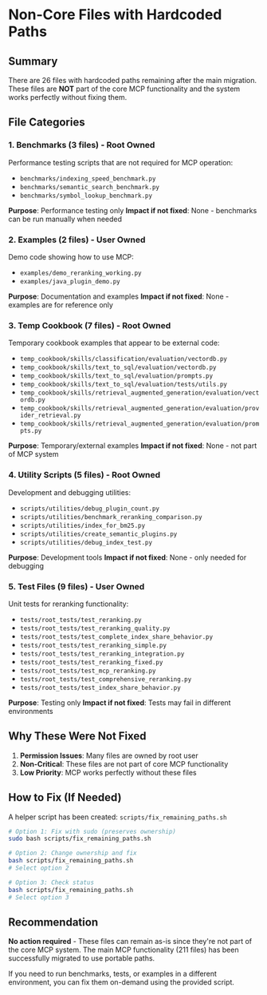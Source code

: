 # Non-Core Files with Hardcoded Paths

## Summary
There are 26 files with hardcoded paths remaining after the main migration. These files are **NOT** part of the core MCP functionality and the system works perfectly without fixing them.

## File Categories

### 1. Benchmarks (3 files) - Root Owned
Performance testing scripts that are not required for MCP operation:
- `benchmarks/indexing_speed_benchmark.py`
- `benchmarks/semantic_search_benchmark.py`
- `benchmarks/symbol_lookup_benchmark.py`

**Purpose**: Performance testing only
**Impact if not fixed**: None - benchmarks can be run manually when needed

### 2. Examples (2 files) - User Owned
Demo code showing how to use MCP:
- `examples/demo_reranking_working.py`
- `examples/java_plugin_demo.py`

**Purpose**: Documentation and examples
**Impact if not fixed**: None - examples are for reference only

### 3. Temp Cookbook (7 files) - Root Owned
Temporary cookbook examples that appear to be external code:
- `temp_cookbook/skills/classification/evaluation/vectordb.py`
- `temp_cookbook/skills/text_to_sql/evaluation/vectordb.py`
- `temp_cookbook/skills/text_to_sql/evaluation/prompts.py`
- `temp_cookbook/skills/text_to_sql/evaluation/tests/utils.py`
- `temp_cookbook/skills/retrieval_augmented_generation/evaluation/vectordb.py`
- `temp_cookbook/skills/retrieval_augmented_generation/evaluation/provider_retrieval.py`
- `temp_cookbook/skills/retrieval_augmented_generation/evaluation/prompts.py`

**Purpose**: Temporary/external examples
**Impact if not fixed**: None - not part of MCP system

### 4. Utility Scripts (5 files) - Root Owned
Development and debugging utilities:
- `scripts/utilities/debug_plugin_count.py`
- `scripts/utilities/benchmark_reranking_comparison.py`
- `scripts/utilities/index_for_bm25.py`
- `scripts/utilities/create_semantic_plugins.py`
- `scripts/utilities/debug_index_test.py`

**Purpose**: Development tools
**Impact if not fixed**: None - only needed for debugging

### 5. Test Files (9 files) - User Owned
Unit tests for reranking functionality:
- `tests/root_tests/test_reranking.py`
- `tests/root_tests/test_reranking_quality.py`
- `tests/root_tests/test_complete_index_share_behavior.py`
- `tests/root_tests/test_reranking_simple.py`
- `tests/root_tests/test_reranking_integration.py`
- `tests/root_tests/test_reranking_fixed.py`
- `tests/root_tests/test_mcp_reranking.py`
- `tests/root_tests/test_comprehensive_reranking.py`
- `tests/root_tests/test_index_share_behavior.py`

**Purpose**: Testing only
**Impact if not fixed**: Tests may fail in different environments

## Why These Were Not Fixed

1. **Permission Issues**: Many files are owned by root user
2. **Non-Critical**: These files are not part of core MCP functionality
3. **Low Priority**: MCP works perfectly without these files

## How to Fix (If Needed)

A helper script has been created: `scripts/fix_remaining_paths.sh`

```bash
# Option 1: Fix with sudo (preserves ownership)
sudo bash scripts/fix_remaining_paths.sh

# Option 2: Change ownership and fix
bash scripts/fix_remaining_paths.sh
# Select option 2

# Option 3: Check status
bash scripts/fix_remaining_paths.sh
# Select option 3
```

## Recommendation

**No action required** - These files can remain as-is since they're not part of the core MCP system. The main MCP functionality (211 files) has been successfully migrated to use portable paths.

If you need to run benchmarks, tests, or examples in a different environment, you can fix them on-demand using the provided script.